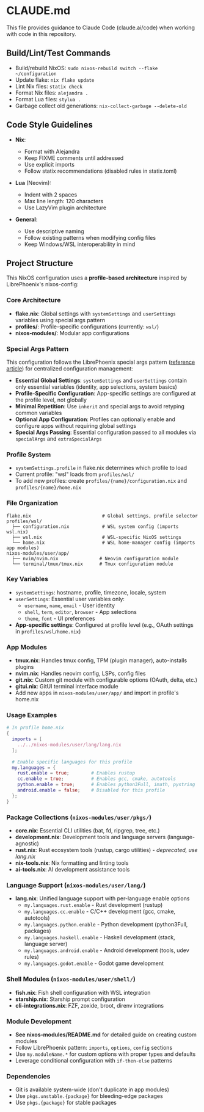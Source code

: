 # CLAUDE.md

This file provides guidance to Claude Code (claude.ai/code) when working with code in this repository.

## Build/Lint/Test Commands

- Build/rebuild NixOS: `sudo nixos-rebuild switch --flake ~/configuration`
- Update flake: `nix flake update`
- Lint Nix files: `statix check`
- Format Nix files: `alejandra .`
- Format Lua files: `stylua .`
- Garbage collect old generations: `nix-collect-garbage --delete-old`

## Code Style Guidelines

- **Nix**:
  - Format with Alejandra
  - Keep FIXME comments until addressed
  - Use explicit imports
  - Follow statix recommendations (disabled rules in statix.toml)

- **Lua** (Neovim):
  - Indent with 2 spaces
  - Max line length: 120 characters
  - Use LazyVim plugin architecture

- **General**:
  - Use descriptive naming
  - Follow existing patterns when modifying config files
  - Keep Windows/WSL interoperability in mind

## Project Structure

This NixOS configuration uses a **profile-based architecture** inspired by LibrePhoenix's nixos-config:

### Core Architecture
- **flake.nix**: Global settings with `systemSettings` and `userSettings` variables using special args pattern
- **profiles/**: Profile-specific configurations (currently: `wsl/`)
- **nixos-modules/**: Modular app configurations

### Special Args Pattern
This configuration follows the LibrePhoenix special args pattern ([reference article](https://librephoenix.com/2024-01-28-program-a-modular-control-center-for-your-config-using-special-args-in-nixos-flakes.html)) for centralized configuration management:

- **Essential Global Settings**: `systemSettings` and `userSettings` contain only essential variables (identity, app selections, system basics)
- **Profile-Specific Configuration**: App-specific settings are configured at the profile level, not globally
- **Minimal Repetition**: Use `inherit` and special args to avoid retyping common variables
- **Optional App Configuration**: Profiles can optionally enable and configure apps without requiring global settings
- **Special Args Passing**: Essential configuration passed to all modules via `specialArgs` and `extraSpecialArgs`

### Profile System
- `systemSettings.profile` in flake.nix determines which profile to load
- Current profile: "wsl" loads from `profiles/wsl/`
- To add new profiles: create `profiles/{name}/configuration.nix` and `profiles/{name}/home.nix`

### File Organization
```
flake.nix                          # Global settings, profile selector
profiles/wsl/
  ├── configuration.nix            # WSL system config (imports wsl.nix)
  ├── wsl.nix                      # WSL-specific NixOS settings
  └── home.nix                     # WSL home-manager config (imports app modules)
nixos-modules/user/app/
  ├── nvim/nvim.nix               # Neovim configuration module
  └── terminal/tmux/tmux.nix      # Tmux configuration module
```

### Key Variables
- `systemSettings`: hostname, profile, timezone, locale, system
- `userSettings`: Essential user variables only:
  - `username`, `name`, `email` - User identity
  - `shell`, `term`, `editor`, `browser` - App selections
  - `theme`, `font` - UI preferences
- **App-specific settings**: Configured at profile level (e.g., OAuth settings in `profiles/wsl/home.nix`)

### App Modules
- **tmux.nix**: Handles tmux config, TPM (plugin manager), auto-installs plugins
- **nvim.nix**: Handles neovim config, LSPs, config files
- **git.nix**: Custom git module with configurable options (OAuth, delta, etc.)
- **gitui.nix**: GitUI terminal interface module
- Add new apps in `nixos-modules/user/app/` and import in profile's home.nix

### Usage Examples
```nix
# In profile home.nix
{
  imports = [
    ../../nixos-modules/user/lang/lang.nix
  ];
  
  # Enable specific languages for this profile
  my.languages = {
    rust.enable = true;        # Enables rustup
    cc.enable = true;          # Enables gcc, cmake, autotools
    python.enable = true;      # Enables python3Full, imath, pystring
    android.enable = false;    # Disabled for this profile
  };
}
```

### Package Collections (`nixos-modules/user/pkgs/`)
- **core.nix**: Essential CLI utilities (bat, fd, ripgrep, tree, etc.)
- **development.nix**: Development tools and language servers (language-agnostic)
- **rust.nix**: Rust ecosystem tools (rustup, cargo utilities) - *deprecated, use lang.nix*
- **nix-tools.nix**: Nix formatting and linting tools
- **ai-tools.nix**: AI development assistance tools

### Language Support (`nixos-modules/user/lang/`)
- **lang.nix**: Unified language support with per-language enable options
  - `my.languages.rust.enable` - Rust development (rustup)
  - `my.languages.cc.enable` - C/C++ development (gcc, cmake, autotools)
  - `my.languages.python.enable` - Python development (python3Full, packages)
  - `my.languages.haskell.enable` - Haskell development (stack, language server)
  - `my.languages.android.enable` - Android development (tools, udev rules)
  - `my.languages.godot.enable` - Godot game development

### Shell Modules (`nixos-modules/user/shell/`)
- **fish.nix**: Fish shell configuration with WSL integration
- **starship.nix**: Starship prompt configuration
- **cli-integrations.nix**: FZF, zoxide, broot, direnv integrations

### Module Development
- **See nixos-modules/README.md** for detailed guide on creating custom modules
- Follow LibrePhoenix pattern: `imports`, `options`, `config` sections
- Use `my.moduleName.*` for custom options with proper types and defaults
- Leverage conditional configuration with `if-then-else` patterns

### Dependencies
- Git is available system-wide (don't duplicate in app modules)
- Use `pkgs.unstable.{package}` for bleeding-edge packages
- Use `pkgs.{package}` for stable packages